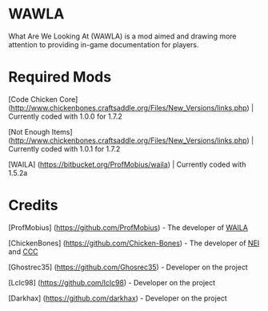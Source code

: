 WAWLA
=====

What Are We Looking At (WAWLA) is a mod aimed and drawing more attention to providing in-game documentation for players.

Required Mods
=============
[Code Chicken Core] (http://www.chickenbones.craftsaddle.org/Files/New_Versions/links.php) | Currently coded with 1.0.0 for 1.7.2

[Not Enough Items] (http://www.chickenbones.craftsaddle.org/Files/New_Versions/links.php) | Currently coded with 1.0.1 for 1.7.2

[WAILA] (https://bitbucket.org/ProfMobius/waila) | Currently coded with 1.5.2a

Credits
=======
[ProfMobius] (https://github.com/ProfMobius) - The developer of [WAILA](http://www.minecraftforum.net/topic/1846244-)

[ChickenBones] (https://github.com/Chicken-Bones) - The developer of [NEI](http://www.minecraftforum.net/topic/909223-) and [CCC](http://www.minecraftforum.net/topic/909223-)

[Ghostrec35] (https://github.com/Ghosrec35) - Developer on the project

[Lclc98] (https://github.com/lclc98) - Developer on the project

[Darkhax] (https://github.com/darkhax) - Developer on the project